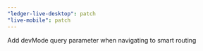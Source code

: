 ```yaml
---
"ledger-live-desktop": patch
"live-mobile": patch
---
```


Add devMode query parameter when navigating to smart routing

